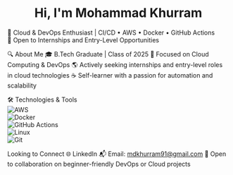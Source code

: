 

<h1 align="center">Hi, I'm Mohammad Khurram </h1>

<p align="center">
   
🚀 Cloud & DevOps Enthusiast | CI/CD • AWS • Docker • GitHub Actions  
🎯 Open to Internships and Entry-Level Opportunities  

🔍 About Me
🎓 B.Tech Graduate | Class of 2025
🚀 Focused on Cloud Computing & DevOps
🌎 Actively seeking internships and entry-level roles in cloud technologies
☕ Self-learner with a passion for automation and scalability

🛠️ Technologies & Tools  
![AWS](https://img.shields.io/badge/AWS-%23FF9900.svg?style=flat&logo=amazon-aws&logoColor=white)  
![Docker](https://img.shields.io/badge/Docker-2496ED?style=flat&logo=docker&logoColor=white)  
![GitHub Actions](https://img.shields.io/badge/GitHub_Actions-2088FF?style=flat&logo=github-actions&logoColor=white)  
![Linux](https://img.shields.io/badge/Linux-FCC624?style=flat&logo=linux&logoColor=black)  
![Git](https://img.shields.io/badge/Git-F05032?style=flat&logo=git&logoColor=white)  

 Looking to Connect
🌐 LinkedIn
📬 Email: mdkhurram91@gmail.com 
🎨 Open to collaboration on beginner-friendly DevOps or Cloud projects

